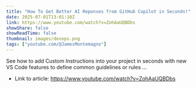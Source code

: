 ```yaml
---
title: "How To Get Better AI Reponses from GitHub Copilot in Seconds!"
date: 2025-07-01T13:01:10Z
link: https://www.youtube.com/watch?v=ZohAaUQBDbs
showShare: false
showReadTime: false
thumbnail: images/devops.png
tags: ["youtube.com/@JamesMontemagno"]
---
```

See how to add Custom Instructions into your project in seconds with new VS Code features to define common guidelines or rules ...

- Link to article: https://www.youtube.com/watch?v=ZohAaUQBDbs